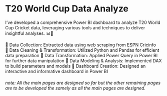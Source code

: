 # T20 World Cup Data Analyze
I’ve developed a comprehensive Power BI dashboard to analyze T20 World Cup Cricket data, leveraging various tools and techniques to deliver insightful analyses. 📊🏏

🔹 Data Collection: Extracted data using web scraping from ESPN Cricinfo<br>
🔹 Data Cleaning & Transformation: Utilized Python and Pandas for efficient data preparation
🔹 Data Transformation: Applied Power Query in Power BI for further data manipulation
🔹 Data Modeling & Analysis: Implemented DAX to build parameters and models
🔹 Dashboard Creation: Designed an interactive and informative dashboard in Power BI

###### note: All the main pages are designed so far but the other remaining pages are to be developed the samely as all the main pages are designed.
